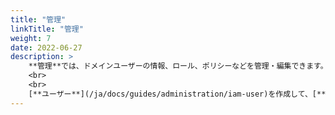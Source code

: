 ```yaml
---
title: "管理"
linkTitle: "管理"
weight: 7
date: 2022-06-27
description: >
    **管理**では、ドメインユーザーの情報、ロール、ポリシーなどを管理・編集できます。
    <br>
    <br>
    [**ユーザー**](/ja/docs/guides/administration/iam-user)を作成して、[**APIポリシー**](/ja/docs/guides/administration/iam-policy)が接続された[**ロール**](/ja/docs/guides/administration/iam-role)を付与してください。
---
```


